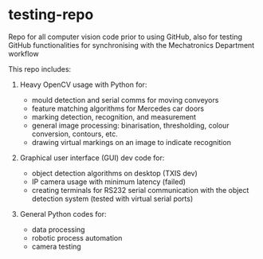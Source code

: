 # testing-repo
Repo for all computer vision code prior to using GitHub, also for testing GitHub functionalities for synchronising with the Mechatronics Department workflow

This repo includes:
1) Heavy OpenCV usage with Python for:
    - mould detection and serial comms for moving conveyors
    - feature matching algorithms for Mercedes car doors
    - marking detection, recognition, and measurement
    - general image processing: binarisation, thresholding, colour conversion, contours, etc.
    - drawing virtual markings on an image to indicate recognition
    
2) Graphical user interface (GUI) dev code for:
    - object detection algorithms on desktop (TXIS dev)
    - IP camera usage with minimum latency (failed)
    - creating terminals for RS232 serial communication with the object detection system (tested with virtual serial ports)

3) General Python codes for:
    - data processing
    - robotic process automation
    - camera testing
